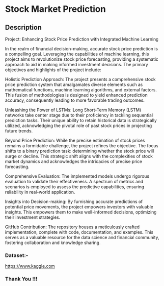 # Stock Market Prediction

## Description

Project: Enhancing Stock Price Prediction with Integrated Machine Learning

In the realm of financial decision-making, accurate stock price prediction is a compelling goal. Leveraging the capabilities of machine learning, this project aims to revolutionize stock price forecasting, providing a systematic approach to aid in making informed investment decisions. The primary objectives and highlights of the project include:

Holistic Prediction Approach: The project presents a comprehensive stock price prediction system that amalgamates diverse elements such as mathematical functions, machine learning algorithms, and external factors. This fusion of methodologies is designed to yield enhanced prediction accuracy, consequently leading to more favorable trading outcomes.

Unleashing the Power of LSTMs: Long Short-Term Memory (LSTM) networks take center stage due to their proficiency in tackling sequential prediction tasks. Their unique ability to retain historical data is strategically utilized, acknowledging the pivotal role of past stock prices in projecting future trends.

Beyond Price Prediction: While the precise estimation of stock prices remains a formidable challenge, the project refines the objective. The focus shifts to a binary prediction task: determining whether the stock price will surge or decline. This strategic shift aligns with the complexities of stock market dynamics and acknowledges the intricacies of precise price forecasting.

Comprehensive Evaluation: The implemented models undergo rigorous evaluation to validate their effectiveness. A spectrum of metrics and scenarios is employed to assess the predictive capabilities, ensuring reliability in real-world application.

Insights into Decision-making: By furnishing accurate predictions of potential price movements, the project empowers investors with valuable insights. This empowers them to make well-informed decisions, optimizing their investment strategies.

GitHub Contribution: The repository houses a meticulously crafted implementation, complete with code, documentation, and examples. This serves as a valuable resource for the data science and financial community, fostering collaboration and knowledge sharing.


### Dataset:-

https://www.kaggle.com


### Thank You !!!
